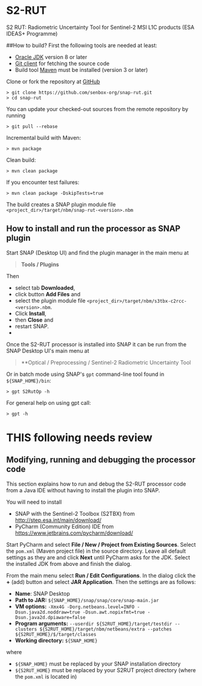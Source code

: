 # S2-RUT
S2 RUT: Radiometric Uncertainty Tool for Sentinel-2 MSI L1C products (ESA IDEAS+ Programme)

##How to build?
First the following tools are needed at least:
- [Oracle JDK](http://www.oracle.com/technetwork/java/javase/downloads/index.html) version 8 or later
- [Git client](https://git-scm.com) for fetching the source code
- Build tool [Maven](http://maven.apache.org/) must be installed (version 3 or later)


Clone or fork the repository at [GitHub](https://github.com/senbox-org/snap-rut)
```
> git clone https://github.com/senbox-org/snap-rut.git
> cd snap-rut
```

You can update your checked-out sources from the remote repository by running 
```
> git pull --rebase
```

Incremental build with Maven:
```
> mvn package
```

Clean build:
```
> mvn clean package
```  

If you encounter test failures:
```
> mvn clean package -DskipTests=true
```

The build creates a SNAP plugin module file `<project_dir>/target/nbm/snap-rut-<version>.nbm`

How to install and run the processor as SNAP plugin 
---------------------------------------------------

Start SNAP (Desktop UI) and find the plugin manager in the main menu at 
> **Tools / Plugins**

Then 
* select tab **Downloaded**, 
* click button **Add Files** and 
* select the plugin module file `<project_dir>/target/nbm/s3tbx-c2rcc-<version>.nbm`. 
* Click **Install**, 
* then **Close** and 
* restart SNAP.
* 
Once the S2-RUT processor is installed into SNAP it can be run from the SNAP Desktop UI's main menu at
> **Optical / Preprocessing / Sentinel-2 Radiometric Uncertainty Tool
  
Or in batch mode using SNAP's `gpt` command-line tool found in `${SNAP_HOME}/bin`:
```
> gpt S2RutOp -h
```  
For general help on using gpt call:
```
> gpt -h
```  

# THIS following needs review

## Modifying, running and debugging the processor code
This section explains how to run and debug the S2-RUT processor code from a Java IDE without having to install the plugin into SNAP.

You will need to install
* SNAP with the Sentinel-2 Toolbox (S2TBX) from http://step.esa.int/main/download/
* PyCharm (Community Edition) IDE from https://www.jetbrains.com/pycharm/download/

Start PyCharm and select **File / New / Project from Existing Sources**. Select the `pom.xml` (Maven project file) in the source directory. Leave all default settings as they are and click **Next** until PyCharm asks for the JDK. Select the installed JDK from above and finish the dialog.

From the main menu select **Run / Edit Configurations**. In the dialog click the **+** (add) button and select **JAR Application**. Then the settings are as follows:

* **Name**: SNAP Desktop
* **Path to JAR:** `${SNAP_HOME}/snap/snap/core/snap-main.jar`
* **VM options:** `-Xmx4G -Dorg.netbeans.level=INFO -Dsun.java2d.noddraw=true -Dsun.awt.nopixfmt=true -Dsun.java2d.dpiaware=false` 
* **Program arguments:** `--userdir ${S2RUT_HOME}/target/testdir --clusters ${S2RUT_HOME}/target/nbm/netbeans/extra --patches ${S2RUT_HOME}/$/target/classes`
* **Working directory:** `${SNAP_HOME}`

where 

* `${SNAP_HOME}` must be replaced by your SNAP installation directory
* `${S2RUT_HOME}` must be replaced by your S2RUT project directory (where the `pom.xml` is located in)


